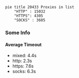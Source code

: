 
```mermaid
pie title 20433 Proxies in list
    "HTTP" : 15032
    "HTTPS": 4305
    "SOCKS" : 3605
```

### Some Info
#### Average Timeout

- mixed: 4.4s
- http: 2.3s
- https: 7.6s
- socks: 6.3s
